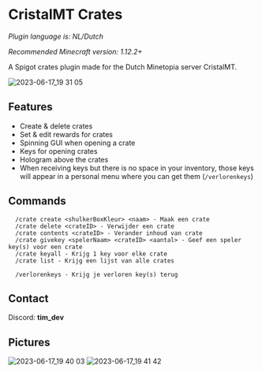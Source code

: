# CristalMT Crates
*Plugin language is: NL/Dutch*

*Recommended Minecraft version: 1.12.2+*

A Spigot crates plugin made for the Dutch Minetopia server CristalMT.

![2023-06-17_19 31 05](https://github.com/TimLdev/CristalMT-Crates/assets/83028453/913f3b37-ebdc-4160-8b5d-61ef7594ff78)

## Features
- Create & delete crates
- Set & edit rewards for crates
- Spinning GUI when opening a crate
- Keys for opening crates
- Hologram above the crates
- When receiving keys but there is no space in your inventory, those keys will appear in a personal menu where you can get them (`/verlorenkeys`)

## Commands
      /crate create <shulkerBoxKleur> <naam> - Maak een crate
      /crate delete <crateID> - Verwijder een crate
      /crate contents <crateID> - Verander inhoud van crate
      /crate givekey <spelerNaam> <crateID> <aantal> - Geef een speler key(s) voor een crate
      /crate keyall - Krijg 1 key voor elke crate
      /crate list - Krijg een lijst van alle crates

      /verlorenkeys - Krijg je verloren key(s) terug
## Contact
Discord: **tim_dev**
## Pictures
![2023-06-17_19 40 03](https://github.com/TimLdev/CristalMT-Crates/assets/83028453/4952f8b1-099c-4d72-b521-e5dccdd2244a)
![2023-06-17_19 41 42](https://github.com/TimLdev/CristalMT-Crates/assets/83028453/927fff4d-6305-4906-98f0-0732d7208a38)
